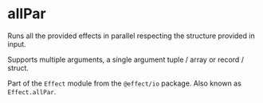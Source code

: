 # allPar

Runs all the provided effects in parallel respecting the structure provided in input.

Supports multiple arguments, a single argument tuple / array or record / struct.

Part of the `Effect` module from the `@effect/io` package. Also known as `Effect.allPar`.
